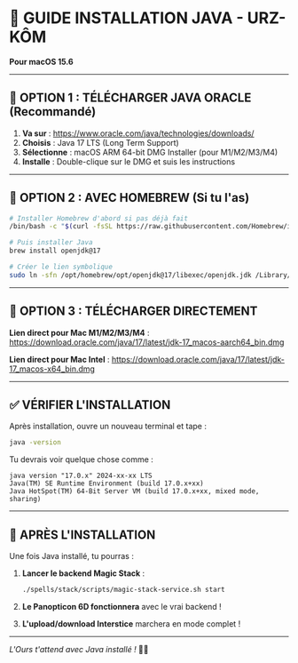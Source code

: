 # 🐻 GUIDE INSTALLATION JAVA - URZ-KÔM

**Pour macOS 15.6**

---

## 🎯 OPTION 1 : TÉLÉCHARGER JAVA ORACLE (Recommandé)

1. **Va sur** : https://www.oracle.com/java/technologies/downloads/
2. **Choisis** : Java 17 LTS (Long Term Support)
3. **Sélectionne** : macOS ARM 64-bit DMG Installer (pour M1/M2/M3/M4)
4. **Installe** : Double-clique sur le DMG et suis les instructions

---

## 🎯 OPTION 2 : AVEC HOMEBREW (Si tu l'as)

```bash
# Installer Homebrew d'abord si pas déjà fait
/bin/bash -c "$(curl -fsSL https://raw.githubusercontent.com/Homebrew/install/HEAD/install.sh)"

# Puis installer Java
brew install openjdk@17

# Créer le lien symbolique
sudo ln -sfn /opt/homebrew/opt/openjdk@17/libexec/openjdk.jdk /Library/Java/JavaVirtualMachines/openjdk-17.jdk
```

---

## 🎯 OPTION 3 : TÉLÉCHARGER DIRECTEMENT

**Lien direct pour Mac M1/M2/M3/M4** :
https://download.oracle.com/java/17/latest/jdk-17_macos-aarch64_bin.dmg

**Lien direct pour Mac Intel** :
https://download.oracle.com/java/17/latest/jdk-17_macos-x64_bin.dmg

---

## ✅ VÉRIFIER L'INSTALLATION

Après installation, ouvre un nouveau terminal et tape :

```bash
java -version
```

Tu devrais voir quelque chose comme :
```
java version "17.0.x" 2024-xx-xx LTS
Java(TM) SE Runtime Environment (build 17.0.x+xx)
Java HotSpot(TM) 64-Bit Server VM (build 17.0.x+xx, mixed mode, sharing)
```

---

## 🚀 APRÈS L'INSTALLATION

Une fois Java installé, tu pourras :

1. **Lancer le backend Magic Stack** :
   ```bash
   ./spells/stack/scripts/magic-stack-service.sh start
   ```

2. **Le Panopticon 6D fonctionnera** avec le vrai backend !

3. **L'upload/download Interstice** marchera en mode complet !

---

*L'Ours t'attend avec Java installé !* 🐻💪